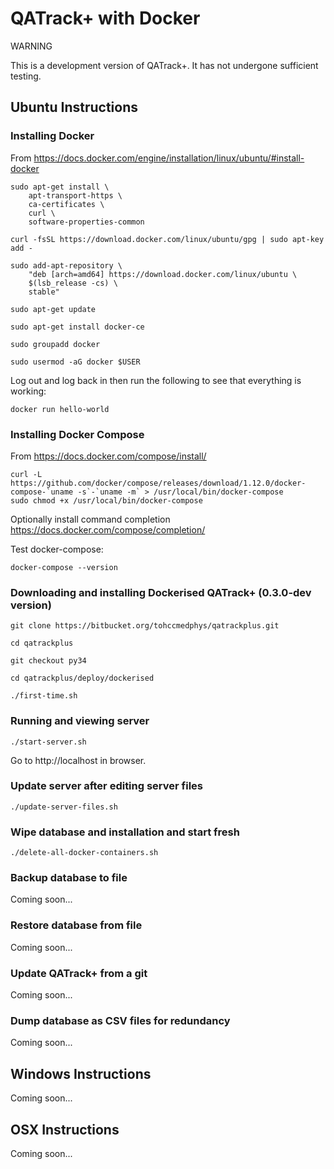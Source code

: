 # QATrack+ with Docker

WARNING

This is a development version of QATrack+. It has not undergone sufficient testing.

## Ubuntu Instructions

### Installing Docker

From https://docs.docker.com/engine/installation/linux/ubuntu/#install-docker

    sudo apt-get install \
        apt-transport-https \
        ca-certificates \
        curl \
        software-properties-common

    curl -fsSL https://download.docker.com/linux/ubuntu/gpg | sudo apt-key add -
    
    sudo add-apt-repository \
        "deb [arch=amd64] https://download.docker.com/linux/ubuntu \
        $(lsb_release -cs) \
        stable"
        
    sudo apt-get update
    
    sudo apt-get install docker-ce
    
    sudo groupadd docker
    
    sudo usermod -aG docker $USER
    
Log out and log back in then run the following to see that everything is working:

    docker run hello-world
    
### Installing Docker Compose

From https://docs.docker.com/compose/install/

    curl -L https://github.com/docker/compose/releases/download/1.12.0/docker-compose-`uname -s`-`uname -m` > /usr/local/bin/docker-compose
    sudo chmod +x /usr/local/bin/docker-compose
    
Optionally install command completion https://docs.docker.com/compose/completion/

Test docker-compose:

    docker-compose --version
    
### Downloading and installing Dockerised QATrack+ (0.3.0-dev version)

    git clone https://bitbucket.org/tohccmedphys/qatrackplus.git
    
    cd qatrackplus
    
    git checkout py34
    
    cd qatrackplus/deploy/dockerised
    
    ./first-time.sh
    
### Running and viewing server

    ./start-server.sh
    
Go to http://localhost in browser.

### Update server after editing server files

    ./update-server-files.sh
    
### Wipe database and installation and start fresh

    ./delete-all-docker-containers.sh
    
### Backup database to file

Coming soon...

### Restore database from file

Coming soon...

### Update QATrack+ from a git

Coming soon...

### Dump database as CSV files for redundancy

Coming soon...

## Windows Instructions

Coming soon...

## OSX Instructions

Coming soon...
